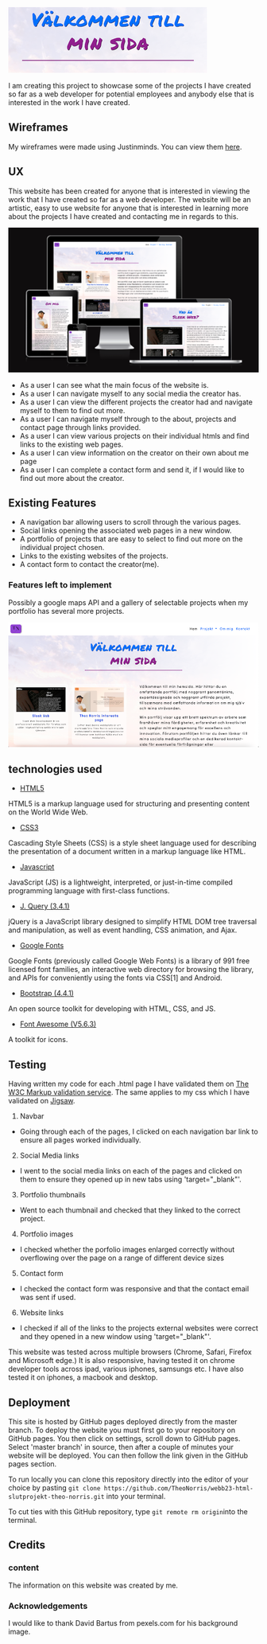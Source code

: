 ![Theo Norris project showcase](/assets/images/welcome.png)



I am creating this project to showcase some of the projects I have created so far as a web developer for potential employees and anybody else that is interested in the work I have created.

## Wireframes

My wireframes were made using Justinminds. You can view them [here](assets/wireframes).

 ## UX
 
 This website has been created for anyone that is interested in viewing the work that I have created so far as a web developer. The website will be an artistic, easy to use website for anyone that is interested in learning more about the projects I have created and contacting me in regards to this.  

 ![responsiveness](/assets/images/responsive.png)

 * As a user I can see what the main focus of the website is.
 * As a user I can navigate myself to any social media the creator has.
 * As a user I can view the different projects the creator had and navigate myself to them to find out more.
 * As a user I can navigate myself through to the about, projects and contact page through links provided.
 * As a user I can view various projects on their individual htmls and find links to the existing web pages.
 * As a user I can view information on the creator on their own about me page
 * As a user I can complete a contact form and send it, if I would like to find out more about the creator.
 
## Existing Features

 * A navigation bar allowing users to scroll through the various pages.
 * Social links opening the associated web pages in a new window.
 * A portfolio of projects that are easy to select to find out more on the individual project chosen.
 * Links to the existing websites of the projects.
 * A contact form to contact the creator(me).

 ### Features left to implement

 Possibly a google maps API and a gallery of selectable projects when my portfolio has several more projects.
 
 ![mainpage](/assets/images/mainpage.png)
 
## technologies used

* [HTML5](https://en.wikipedia.org/wiki/HTML5)

HTML5 is a markup language used for structuring and presenting content on the World Wide Web.

* [CSS3](https://en.wikipedia.org/wiki/Cascading_Style_Sheets)

Cascading Style Sheets (CSS) is a style sheet language used for describing the presentation of a document written in a markup language like HTML.

* [Javascript](https://en.wikipedia.org/wiki/JavaScript)

JavaScript (JS) is a lightweight, interpreted, or just-in-time compiled programming language with first-class functions.

* [J. Query (3.4.1)](https://jquery.com/download/)

jQuery is a JavaScript library designed to simplify HTML DOM tree traversal and manipulation, as well as event handling, CSS animation, and Ajax.

* [Google Fonts](https://fonts.google.com/)

Google Fonts (previously called Google Web Fonts) is a library of 991 free licensed font families, an interactive web directory for browsing the library, 
and APIs for conveniently using the fonts via CSS[1] and Android.

* [Bootstrap (4.4.1)](https://getbootstrap.com/)

An open source toolkit for developing with HTML, CSS, and JS.

* [Font Awesome (V5.6.3)](https://fontawesome.com/)

A toolkit for icons.

## Testing

Having written my code for each .html page I have validated them on [The W3C Markup validation service](https://validator.w3.org/).
The same applies to my css which I have validated on [Jigsaw](https://jigsaw.w3.org/css-validator/).

1. Navbar
* Going through each of the pages, I clicked on each navigation bar link to ensure all pages worked individually.

2. Social Media links
- I went to the social media links on each of the pages and clicked on them to ensure they opened up in new tabs using 'target="_blank"'.

3. Portfolio thumbnails
- Went to each thumbnail and checked that they linked to the correct project.

4. Portfolio images
- I checked whether the porfolio images enlarged correctly without overflowing over the page on a range of different device sizes

5. Contact form
- I checked the contact form was responsive and that the contact email was sent if used.

6. Website links
- I checked if all of the links to the projects external websites were correct and they opened in a new window using 'target="_blank"'.

This website was tested across multiple browsers (Chrome, Safari, Firefox and Microsoft edge.) It is also responsive, having
tested it on chrome developer tools across ipad, various iphones, samsungs etc. I have also tested it on iphones, a macbook
and desktop.

## Deployment

This site is hosted by GitHub pages deployed directly from the master branch. To deploy the website you must first go to your repository on 
GitHub pages. You then click on settings, scroll down to GitHub pages. Select 'master branch' in source, then after a couple of minutes your website
will be deployed. You can then follow the link given in the GitHub pages section.

To run locally you can clone this repository directly into the editor of your choice by pasting `git clone https://github.com/TheoNorris/webb23-html-slutprojekt-theo-norris.git` into your terminal.

To cut ties with this GitHub repository, type `git remote rm origin`into the terminal.

## Credits

### content

The information on this website was created by me.

### Acknowledgements

I would like to thank David Bartus from pexels.com for his background image.








